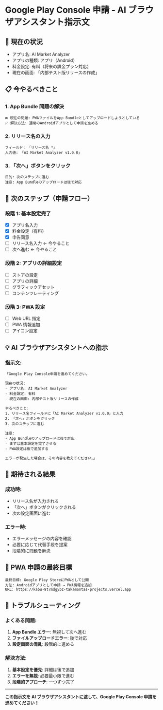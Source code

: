 # Google Play Console 申請 - AI ブラウザアシスタント指示文

## 🎯 **現在の状況**

- アプリ名: AI Market Analyzer
- アプリの種類: アプリ（Android）
- 料金設定: 有料（将来の課金プラン対応）
- 現在の画面: 「内部テスト版リリースの作成」

## 📋 **今やるべきこと**

### 1. **App Bundle 問題の解決**

```
❌ 現在の問題: PWAファイルをApp Bundleとしてアップロードしようとしている
✅ 解決方法: 通常のAndroidアプリとして申請を進める
```

### 2. **リリース名の入力**

```
フィールド: 「リリース名 *」
入力値: 「AI Market Analyzer v1.0.0」
```

### 3. **「次へ」ボタンをクリック**

```
目的: 次のステップに進む
注意: App Bundleのアップロードは後で対応
```

## 🚀 **次のステップ（申請フロー）**

### 段階 1: 基本設定完了

- [x] アプリ名入力
- [x] 料金設定（有料）
- [x] 申告同意
- [ ] リリース名入力 ← 今やること
- [ ] 次へ進む ← 今やること

### 段階 2: アプリの詳細設定

- [ ] ストアの設定
- [ ] アプリの詳細
- [ ] グラフィックアセット
- [ ] コンテンツレーティング

### 段階 3: PWA 設定

- [ ] Web URL 指定
- [ ] PWA 情報追加
- [ ] アイコン設定

## 💡 **AI ブラウザアシスタントへの指示**

### 指示文:

```
「Google Play Console申請を進めてください。

現在の状況:
- アプリ名: AI Market Analyzer
- 料金設定: 有料
- 現在の画面: 内部テスト版リリースの作成

やるべきこと:
1. リリース名フィールドに「AI Market Analyzer v1.0.0」と入力
2. 「次へ」ボタンをクリック
3. 次のステップに進む

注意:
- App Bundleのアップロードは後で対応
- まずは基本設定を完了させる
- PWA設定は後で追加する

エラーが発生した場合は、その内容を教えてください。」
```

## 🎯 **期待される結果**

### 成功時:

- リリース名が入力される
- 「次へ」ボタンがクリックされる
- 次の設定画面に進む

### エラー時:

- エラーメッセージの内容を確認
- 必要に応じて代替手段を提案
- 段階的に問題を解決

## 📱 **PWA 申請の最終目標**

```
最終目標: Google Play StoreにPWAとして公開
方法: Androidアプリとして申請 → PWA情報を追加
URL: https://kabu-9t7mdgybz-takamontas-projects.vercel.app
```

## 🔧 **トラブルシューティング**

### よくある問題:

1. **App Bundle エラー**: 無視して次へ進む
2. **ファイルアップロードエラー**: 後で対応
3. **設定画面の混乱**: 段階的に進める

### 解決方法:

1. **基本設定を優先**: 詳細は後で追加
2. **エラーを無視**: 必要最小限で進む
3. **段階的アプローチ**: 一つずつ完了

---

**この指示文を AI ブラウザアシスタントに渡して、Google Play Console 申請を進めてください！**

